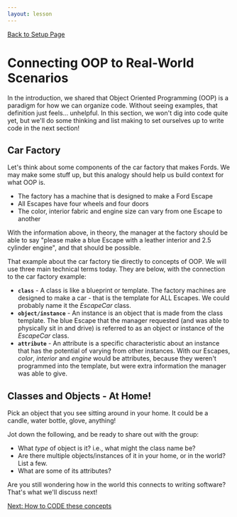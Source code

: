 ```yaml
---
layout: lesson
---
```


<a href="../">Back to Setup Page</a>

# Connecting OOP to Real-World Scenarios

In the introduction, we shared that Object Oriented Programming (OOP) is a paradigm for how we can organize code. Without seeing examples, that definition just feels... unhelpful. In this section, we won't dig into code quite yet, but we'll do some thinking and list making to set ourselves up to write code in the next section!

## Car Factory

Let's think about some components of the car factory that makes Fords. We may make some stuff up, but this analogy should help us build context for what OOP is.
- The factory has a machine that is designed to make a Ford Escape
- All Escapes have four wheels and four doors
- The color, interior fabric and engine size can vary from one Escape to another

With the information above, in theory, the manager at the factory should be able to say "please make a blue Escape with a leather interior and 2.5 cylinder engine", and that should be possible.

That example about the car factory tie directly to concepts of OOP. We will use three main technical terms today. They are below, with the connection to the car factory example:
- **`class`** - A class is like a blueprint or template. The factory machines are designed to make a car - that is the template for ALL Escapes. We could probably name it the _EscapeCar_ class.
- **`object/instance`** - An instance is an object that is made from the class template. The blue Escape that the manager requested (and was able to physically sit in and drive) is referred to as an object or instance of the _EscapeCar_ class.
- **`attribute`** - An attribute is a specific characteristic about an instance that has the potential of varying from other instances. With our Escapes, _color_, _interior_ and _engine_ would be attributes, because they weren't programmed into the template, but were extra information the manager was able to give.

<div class="try-it-new">
  <h2>Classes and Objects - At Home!</h2>
  <p>Pick an object that you see sitting around in your home. It could be a candle, water bottle, glove, anything!</p>  
  <p>Jot down the following, and be ready to share out with the group:</p>
  <ul>
    <li>What <em>type</em> of object is it? i.e., what might the class name be?</li>
    <li>Are there multiple objects/instances of it in your home, or in the world? List a few.</li>
    <li>What are some of its attributes?</li>
  </ul>
</div>

Are you still wondering how in the world this connects to writing software? That's what we'll discuss next!

<a href="../oop-code">Next: How to CODE these concepts</a>